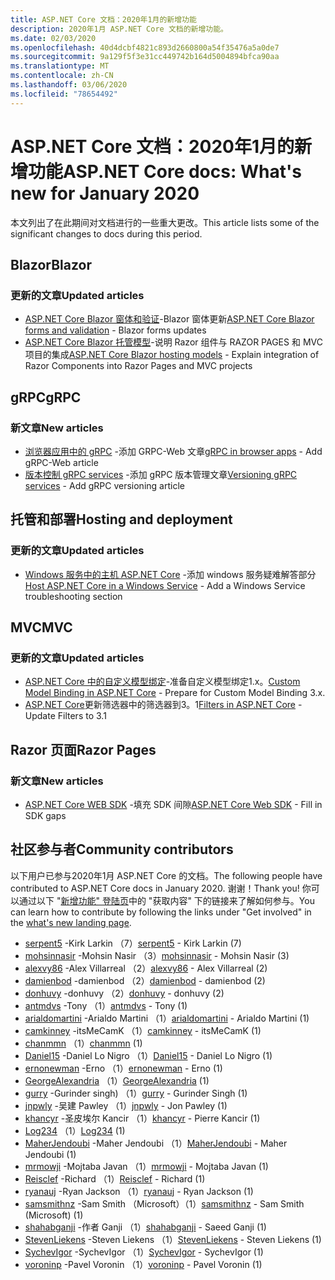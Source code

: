 ```yaml
---
title: ASP.NET Core 文档：2020年1月的新增功能
description: 2020年1月 ASP.NET Core 文档的新增功能。
ms.date: 02/03/2020
ms.openlocfilehash: 40d4dcbf4821c893d2660800a54f35476a5a0de7
ms.sourcegitcommit: 9a129f5f3e31cc449742b164d5004894bfca90aa
ms.translationtype: MT
ms.contentlocale: zh-CN
ms.lasthandoff: 03/06/2020
ms.locfileid: "78654492"
---
```

# <a name="aspnet-core-docs-whats-new-for-january-2020"></a><span data-ttu-id="0e886-103">ASP.NET Core 文档：2020年1月的新增功能</span><span class="sxs-lookup"><span data-stu-id="0e886-103">ASP.NET Core docs: What's new for January 2020</span></span>

<span data-ttu-id="0e886-104">本文列出了在此期间对文档进行的一些重大更改。</span><span class="sxs-lookup"><span data-stu-id="0e886-104">This article lists some of the significant changes to docs during this period.</span></span>

## <a name="blazor"></a><span data-ttu-id="0e886-105">Blazor</span><span class="sxs-lookup"><span data-stu-id="0e886-105">Blazor</span></span>

### <a name="updated-articles"></a><span data-ttu-id="0e886-106">更新的文章</span><span class="sxs-lookup"><span data-stu-id="0e886-106">Updated articles</span></span>

- <span data-ttu-id="0e886-107">[ASP.NET Core Blazor 窗体和验证](../blazor/forms-validation.md)-Blazor 窗体更新</span><span class="sxs-lookup"><span data-stu-id="0e886-107">[ASP.NET Core Blazor forms and validation](../blazor/forms-validation.md) - Blazor forms updates</span></span>
- <span data-ttu-id="0e886-108">[ASP.NET Core Blazor 托管模型](../blazor/hosting-models.md)-说明 Razor 组件与 RAZOR PAGES 和 MVC 项目的集成</span><span class="sxs-lookup"><span data-stu-id="0e886-108">[ASP.NET Core Blazor hosting models](../blazor/hosting-models.md) - Explain integration of Razor Components into Razor Pages and MVC projects</span></span>

## <a name="grpc"></a><span data-ttu-id="0e886-109">gRPC</span><span class="sxs-lookup"><span data-stu-id="0e886-109">gRPC</span></span>

### <a name="new-articles"></a><span data-ttu-id="0e886-110">新文章</span><span class="sxs-lookup"><span data-stu-id="0e886-110">New articles</span></span>

- <span data-ttu-id="0e886-111">[浏览器应用中的 gRPC](../grpc/browser.md) -添加 GRPC-Web 文章</span><span class="sxs-lookup"><span data-stu-id="0e886-111">[gRPC in browser apps](../grpc/browser.md) - Add gRPC-Web article</span></span>
- <span data-ttu-id="0e886-112">[版本控制 gRPC services](../grpc/versioning.md) -添加 gRPC 版本管理文章</span><span class="sxs-lookup"><span data-stu-id="0e886-112">[Versioning gRPC services](../grpc/versioning.md) - Add gRPC versioning article</span></span>

## <a name="hosting-and-deployment"></a><span data-ttu-id="0e886-113">托管和部署</span><span class="sxs-lookup"><span data-stu-id="0e886-113">Hosting and deployment</span></span>

### <a name="updated-articles"></a><span data-ttu-id="0e886-114">更新的文章</span><span class="sxs-lookup"><span data-stu-id="0e886-114">Updated articles</span></span>

- <span data-ttu-id="0e886-115">[Windows 服务中的主机 ASP.NET Core](../host-and-deploy/windows-service.md) -添加 windows 服务疑难解答部分</span><span class="sxs-lookup"><span data-stu-id="0e886-115">[Host ASP.NET Core in a Windows Service](../host-and-deploy/windows-service.md) - Add a Windows Service troubleshooting section</span></span>

## <a name="mvc"></a><span data-ttu-id="0e886-116">MVC</span><span class="sxs-lookup"><span data-stu-id="0e886-116">MVC</span></span>

### <a name="updated-articles"></a><span data-ttu-id="0e886-117">更新的文章</span><span class="sxs-lookup"><span data-stu-id="0e886-117">Updated articles</span></span>

- <span data-ttu-id="0e886-118">[ASP.NET Core 中的自定义模型绑定](../mvc/advanced/custom-model-binding.md)-准备自定义模型绑定1.x。</span><span class="sxs-lookup"><span data-stu-id="0e886-118">[Custom Model Binding in ASP.NET Core](../mvc/advanced/custom-model-binding.md) - Prepare for Custom Model Binding 3.x.</span></span>
- <span data-ttu-id="0e886-119">[ASP.NET Core](../mvc/controllers/filters.md)更新筛选器中的筛选器到3。1</span><span class="sxs-lookup"><span data-stu-id="0e886-119">[Filters in ASP.NET Core](../mvc/controllers/filters.md) - Update Filters to 3.1</span></span>

## <a name="razor-pages"></a><span data-ttu-id="0e886-120">Razor 页面</span><span class="sxs-lookup"><span data-stu-id="0e886-120">Razor Pages</span></span>

### <a name="new-articles"></a><span data-ttu-id="0e886-121">新文章</span><span class="sxs-lookup"><span data-stu-id="0e886-121">New articles</span></span>

- <span data-ttu-id="0e886-122">[ASP.NET Core WEB SDK](../razor-pages/web-sdk.md) -填充 SDK 间隙</span><span class="sxs-lookup"><span data-stu-id="0e886-122">[ASP.NET Core Web SDK](../razor-pages/web-sdk.md) - Fill in SDK gaps</span></span>

## <a name="community-contributors"></a><span data-ttu-id="0e886-123">社区参与者</span><span class="sxs-lookup"><span data-stu-id="0e886-123">Community contributors</span></span>

<span data-ttu-id="0e886-124">以下用户已参与2020年1月 ASP.NET Core 的文档。</span><span class="sxs-lookup"><span data-stu-id="0e886-124">The following people have contributed to ASP.NET Core docs in January 2020.</span></span> <span data-ttu-id="0e886-125">谢谢！</span><span class="sxs-lookup"><span data-stu-id="0e886-125">Thank you!</span></span> <span data-ttu-id="0e886-126">你可以通过以下 "[新增功能" 登陆页](index.yml)中的 "获取内容" 下的链接来了解如何参与。</span><span class="sxs-lookup"><span data-stu-id="0e886-126">You can learn how to contribute by following the links under "Get involved" in the [what's new landing page](index.yml).</span></span>

- <span data-ttu-id="0e886-127">[serpent5](https://github.com/serpent5) -Kirk Larkin （7）</span><span class="sxs-lookup"><span data-stu-id="0e886-127">[serpent5](https://github.com/serpent5) - Kirk Larkin (7)</span></span>
- <span data-ttu-id="0e886-128">[mohsinnasir](https://github.com/mohsinnasir) -Mohsin Nasir （3）</span><span class="sxs-lookup"><span data-stu-id="0e886-128">[mohsinnasir](https://github.com/mohsinnasir) - Mohsin Nasir (3)</span></span>
- <span data-ttu-id="0e886-129">[alexvy86](https://github.com/alexvy86) -Alex Villarreal （2）</span><span class="sxs-lookup"><span data-stu-id="0e886-129">[alexvy86](https://github.com/alexvy86) - Alex Villarreal (2)</span></span>
- <span data-ttu-id="0e886-130">[damienbod](https://github.com/damienbod) -damienbod （2）</span><span class="sxs-lookup"><span data-stu-id="0e886-130">[damienbod](https://github.com/damienbod) - damienbod (2)</span></span>
- <span data-ttu-id="0e886-131">[donhuvy](https://github.com/donhuvy) -donhuvy （2）</span><span class="sxs-lookup"><span data-stu-id="0e886-131">[donhuvy](https://github.com/donhuvy) - donhuvy (2)</span></span>
- <span data-ttu-id="0e886-132">[antmdvs](https://github.com/antmdvs) -Tony （1）</span><span class="sxs-lookup"><span data-stu-id="0e886-132">[antmdvs](https://github.com/antmdvs) - Tony (1)</span></span>
- <span data-ttu-id="0e886-133">[arialdomartini](https://github.com/arialdomartini) -Arialdo Martini （1）</span><span class="sxs-lookup"><span data-stu-id="0e886-133">[arialdomartini](https://github.com/arialdomartini) - Arialdo Martini (1)</span></span>
- <span data-ttu-id="0e886-134">[camkinney](https://github.com/camkinney) -itsMeCamK （1）</span><span class="sxs-lookup"><span data-stu-id="0e886-134">[camkinney](https://github.com/camkinney) - itsMeCamK (1)</span></span>
- <span data-ttu-id="0e886-135">[chanmmn](https://github.com/chanmmn) （1）</span><span class="sxs-lookup"><span data-stu-id="0e886-135">[chanmmn](https://github.com/chanmmn) (1)</span></span>
- <span data-ttu-id="0e886-136">[Daniel15](https://github.com/Daniel15) -Daniel Lo Nigro （1）</span><span class="sxs-lookup"><span data-stu-id="0e886-136">[Daniel15](https://github.com/Daniel15) - Daniel Lo Nigro (1)</span></span>
- <span data-ttu-id="0e886-137">[ernonewman](https://github.com/ernonewman) -Erno （1）</span><span class="sxs-lookup"><span data-stu-id="0e886-137">[ernonewman](https://github.com/ernonewman) - Erno (1)</span></span>
- <span data-ttu-id="0e886-138">[GeorgeAlexandria](https://github.com/GeorgeAlexandria) （1）</span><span class="sxs-lookup"><span data-stu-id="0e886-138">[GeorgeAlexandria](https://github.com/GeorgeAlexandria) (1)</span></span>
- <span data-ttu-id="0e886-139">[gurry](https://github.com/gurry) -Gurinder singh) （1）</span><span class="sxs-lookup"><span data-stu-id="0e886-139">[gurry](https://github.com/gurry) - Gurinder Singh (1)</span></span>
- <span data-ttu-id="0e886-140">[jnpwly](https://github.com/jnpwly) -吴建 Pawley （1）</span><span class="sxs-lookup"><span data-stu-id="0e886-140">[jnpwly](https://github.com/jnpwly) - Jon Pawley (1)</span></span>
- <span data-ttu-id="0e886-141">[khancyr](https://github.com/khancyr) -圣皮埃尔 Kancir （1）</span><span class="sxs-lookup"><span data-stu-id="0e886-141">[khancyr](https://github.com/khancyr) - Pierre Kancir (1)</span></span>
- <span data-ttu-id="0e886-142">[Log234](https://github.com/Log234) （1）</span><span class="sxs-lookup"><span data-stu-id="0e886-142">[Log234](https://github.com/Log234) (1)</span></span>
- <span data-ttu-id="0e886-143">[MaherJendoubi](https://github.com/MaherJendoubi) -Maher Jendoubi （1）</span><span class="sxs-lookup"><span data-stu-id="0e886-143">[MaherJendoubi](https://github.com/MaherJendoubi) - Maher Jendoubi (1)</span></span>
- <span data-ttu-id="0e886-144">[mrmowji](https://github.com/mrmowji) -Mojtaba Javan （1）</span><span class="sxs-lookup"><span data-stu-id="0e886-144">[mrmowji](https://github.com/mrmowji) - Mojtaba Javan (1)</span></span>
- <span data-ttu-id="0e886-145">[Reisclef](https://github.com/Reisclef) -Richard （1）</span><span class="sxs-lookup"><span data-stu-id="0e886-145">[Reisclef](https://github.com/Reisclef) - Richard (1)</span></span>
- <span data-ttu-id="0e886-146">[ryanauj](https://github.com/ryanauj) -Ryan Jackson （1）</span><span class="sxs-lookup"><span data-stu-id="0e886-146">[ryanauj](https://github.com/ryanauj) - Ryan Jackson (1)</span></span>
- <span data-ttu-id="0e886-147">[samsmithnz](https://github.com/samsmithnz) -Sam Smith （Microsoft）（1）</span><span class="sxs-lookup"><span data-stu-id="0e886-147">[samsmithnz](https://github.com/samsmithnz) - Sam Smith (Microsoft) (1)</span></span>
- <span data-ttu-id="0e886-148">[shahabganji](https://github.com/shahabganji) -作者 Ganji （1）</span><span class="sxs-lookup"><span data-stu-id="0e886-148">[shahabganji](https://github.com/shahabganji) - Saeed Ganji (1)</span></span>
- <span data-ttu-id="0e886-149">[StevenLiekens](https://github.com/StevenLiekens) -Steven Liekens （1）</span><span class="sxs-lookup"><span data-stu-id="0e886-149">[StevenLiekens](https://github.com/StevenLiekens) - Steven Liekens (1)</span></span>
- <span data-ttu-id="0e886-150">[SychevIgor](https://github.com/SychevIgor) -SychevIgor （1）</span><span class="sxs-lookup"><span data-stu-id="0e886-150">[SychevIgor](https://github.com/SychevIgor) - SychevIgor (1)</span></span>
- <span data-ttu-id="0e886-151">[voroninp](https://github.com/voroninp) -Pavel Voronin （1）</span><span class="sxs-lookup"><span data-stu-id="0e886-151">[voroninp](https://github.com/voroninp) - Pavel Voronin (1)</span></span>
